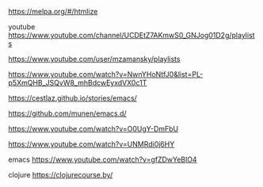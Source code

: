 https://melpa.org/#/htmlize

youtube
https://www.youtube.com/channel/UCDEtZ7AKmwS0_GNJog01D2g/playlists

https://www.youtube.com/user/mzamansky/playlists

https://www.youtube.com/watch?v=NwnYHoNtfJ0&list=PL-p5XmQHB_JSQvW8_mhBdcwEyxdVX0c1T


https://cestlaz.github.io/stories/emacs/


https://github.com/munen/emacs.d/


https://www.youtube.com/watch?v=O0UgY-DmFbU

https://www.youtube.com/watch?v=UNMRdi0j6HY

emacs
https://www.youtube.com/watch?v=gfZDwYeBlO4


clojure
https://clojurecourse.by/
